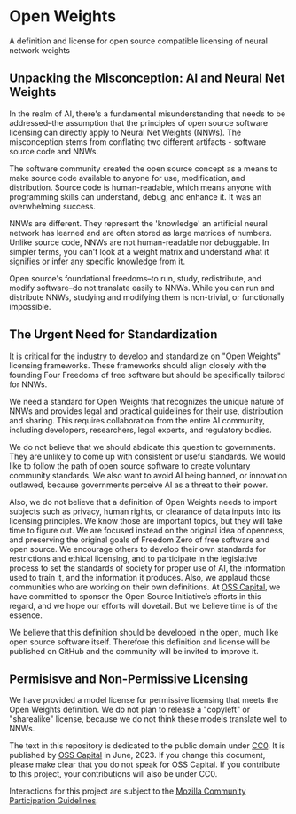 # Open Weights
A definition and license for open source compatible licensing of neural network weights

## Unpacking the Misconception: AI and Neural Net Weights

In the realm of AI, there's a fundamental misunderstanding that needs to be addressed–the assumption that the principles of open source software licensing can directly apply to Neural Net Weights (NNWs). The misconception stems from conflating two different artifacts - software source code and NNWs.

The software community created the open source concept as a means to make source code available to anyone for use, modification, and distribution. Source code is human-readable, which means anyone with programming skills can understand, debug, and enhance it. It was an overwhelming success.

NNWs are different. They represent the 'knowledge' an artificial neural network has learned and are often stored as large matrices of numbers. Unlike source code, NNWs are not human-readable nor debuggable. In simpler terms, you can't look at a weight matrix and understand what it signifies or infer any specific knowledge from it. 

Open source's foundational freedoms–to run, study, redistribute, and modify software–do not translate easily to NNWs. While you can run and distribute NNWs, studying and modifying them is non-trivial, or functionally impossible.

## The Urgent Need for Standardization

It is critical for the industry to develop and standardize on "Open Weights" licensing frameworks. These frameworks should align closely with the founding Four Freedoms of free software but should be specifically tailored for NNWs.

We need a standard for Open Weights that recognizes the unique nature of NNWs and provides legal and practical guidelines for their use, distribution and sharing. This requires collaboration from the entire AI community, including developers, researchers, legal experts, and regulatory bodies.

We do not believe that we should abdicate this question to governments. They are unlikely to come up with consistent or useful standards. We would like to follow the path of open source software to create voluntary community standards. We also want to avoid AI being banned, or innovation outlawed, because governments perceive AI as a threat to their power.

Also, we do not believe that a definition of Open Weights needs to import subjects such as privacy, human rights, or clearance of data inputs into its licensing principles. We know those are important topics, but they will take time to figure out. We are focused instead on the original idea of openness, and preserving the original goals of Freedom Zero of free software and open source. We encourage others to develop their own standards for restrictions and ethical licensing, and to participate in the legislative process to set the standards of society for proper use of AI, the information used to train it, and the information it produces. Also, we applaud those communities who are working on their own definitions. At [OSS Capital](https://oss.capital/), we have committed to sponsor the Open Source Initiative’s efforts in this regard, and we hope our efforts will dovetail. But we believe time is of the essence.

We believe that this definition should be developed in the open, much like open source software itself. Therefore this definition and license will be published on GitHub and the community will be invited to improve it.

## Permisisve and Non-Permissive Licensing

We have provided a model license for permissive licensing that meets the Open Weights definition. We do not plan to release a "copyleft" or "sharealike" license, because we do not think these models translate well to NNWs.

The text in this repository is dedicated to the public domain under [CC0](https://creativecommons.org/publicdomain/zero/1.0/legalcode). It is published by [OSS Capital](https://oss.capital/) in June, 2023. If you change this document, please make clear that you do not speak for OSS Capital. If you contribute to this project, your contributions will also be under CC0.

Interactions for this project are subject to the [Mozilla Community Participation Guidelines](https://www.mozilla.org/en-US/about/governance/policies/participation/).

